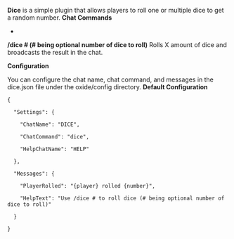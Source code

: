 [](http://forum.rustoxide.com/plugins/655/rate)
**Dice** is a simple plugin that allows players to roll one or multiple dice to get a random number.
**Chat Commands**


* 
**/dice # (# being optional number of dice to roll)**
Rolls X amount of dice and broadcasts the result in the chat.


**Configuration**

You can configure the chat name, chat command, and messages in the dice.json file under the oxide/config directory.
**Default Configuration**

````
{

  "Settings": {

    "ChatName": "DICE",

    "ChatCommand": "dice",

    "HelpChatName": "HELP"

  },

  "Messages": {

    "PlayerRolled": "{player} rolled {number}",

    "HelpText": "Use /dice # to roll dice (# being optional number of dice to roll)"

  }

}
````